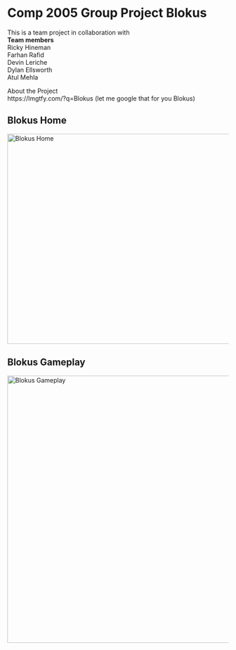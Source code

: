 <h1>Comp 2005 Group Project Blokus</h1>

<p> This is a team project in collaboration with <br>
      <b>Team members</b><br>
      Ricky Hineman<br>
      Farhan Rafid<br>
      Devin Leriche<br>
      Dylan Ellsworth<br>
      Atul Mehla<br>
  </p>

<p> About the Project<br>
      https://lmgtfy.com/?q=Blokus (let me google that for you Blokus)
</p>

<h2>Blokus Home</h2>
<img src="https://github.com/truedem0n/comp2005_fall19-group11/blob/master/gameplaySS/gameHome.jpg" alt="Blokus Home" width="687" height="478"></img>
<h2>Blokus Gameplay</h2>
<img src="https://github.com/truedem0n/comp2005_fall19-group11/blob/master/gameplaySS/gamplaySS.jpg" alt="Blokus Gameplay" width="735" height="608"></img>
